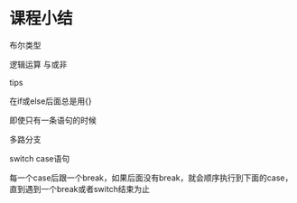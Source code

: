 # 课程小结

布尔类型

逻辑运算 与或非


tips

在if或else后面总是用{}

即使只有一条语句的时候


多路分支

switch case语句

每一个case后跟一个break，如果后面没有break，就会顺序执行到下面的case，直到遇到一个break或者switch结束为止
